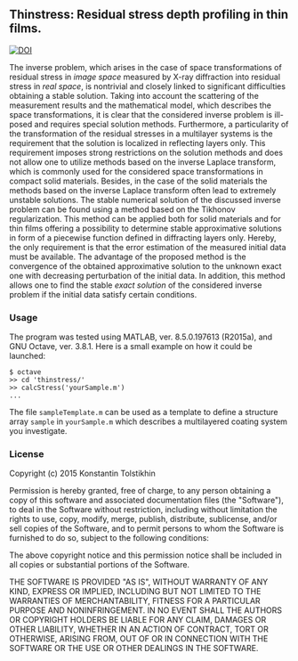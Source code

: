 ## Thinstress: Residual stress depth profiling in thin films.

[![DOI](https://zenodo.org/badge/19969/consttgit/thinstress.svg)](https://zenodo.org/badge/latestdoi/19969/consttgit/thinstress)

The inverse problem, which arises in the case of space transformations of
residual stress in *image space* measured by X-ray diffraction into residual
stress in *real space*, is nontrivial and closely linked to significant
difficulties obtaining a stable solution. Taking into account the scattering
of the measurement results and the mathematical model, which describes the
space transformations, it is clear that the considered inverse problem is
ill-posed and requires special solution methods. Furthermore, a particularity
of the transformation of the residual stresses in a multilayer systems is the
requirement that the solution is localized in reflecting layers only. This
requirement imposes strong restrictions on the solution methods and does not
allow one to utilize methods based on the inverse Laplace transform, which is
commonly used for the considered space transformations in compact solid
materials. Besides, in the case of the solid materials the methods based on the
inverse Laplace transform often lead to extremely unstable solutions. The
stable numerical solution of the discussed inverse problem can be found using a
method based on the Tikhonov regularization. This method can be applied both
for solid materials and for thin films offering a possibility to determine
stable approximative solutions in form of a piecewise function defined in
diffracting layers only.  Hereby, the only requirement is that the error
estimation of the measured initial data must be available. The advantage of the
proposed method is the convergence of the obtained approximative solution to
the unknown exact one with decreasing perturbation of the initial data. In
addition, this method allows one to find the stable *exact solution* of the
considered inverse problem if the initial data satisfy certain conditions.

### Usage

The program was tested using MATLAB, ver. 8.5.0.197613 (R2015a), and GNU
Octave, ver. 3.8.1.  Here is a small example on how it could be launched:
```
$ octave
>> cd 'thinstress/'
>> calcStress('yourSample.m')
...
```
The file `sampleTemplate.m` can be used as a template to define a structure
array `sample` in `yourSample.m` which describes a multilayered coating system
you investigate.  

### License

Copyright (c) 2015 Konstantin Tolstikhin

Permission is hereby granted, free of charge, to any person obtaining a copy
of this software and associated documentation files (the "Software"), to deal
in the Software without restriction, including without limitation the rights
to use, copy, modify, merge, publish, distribute, sublicense, and/or sell
copies of the Software, and to permit persons to whom the Software is
furnished to do so, subject to the following conditions:

The above copyright notice and this permission notice shall be included in
all copies or substantial portions of the Software.

THE SOFTWARE IS PROVIDED "AS IS", WITHOUT WARRANTY OF ANY KIND, EXPRESS OR
IMPLIED, INCLUDING BUT NOT LIMITED TO THE WARRANTIES OF MERCHANTABILITY,
FITNESS FOR A PARTICULAR PURPOSE AND NONINFRINGEMENT. IN NO EVENT SHALL THE
AUTHORS OR COPYRIGHT HOLDERS BE LIABLE FOR ANY CLAIM, DAMAGES OR OTHER
LIABILITY, WHETHER IN AN ACTION OF CONTRACT, TORT OR OTHERWISE, ARISING FROM,
OUT OF OR IN CONNECTION WITH THE SOFTWARE OR THE USE OR OTHER DEALINGS IN
THE SOFTWARE.

